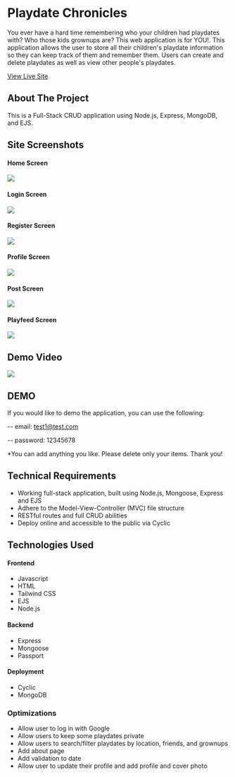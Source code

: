 
# Playdate Chronicles

You ever have a hard time remembering who your children had playdates with? Who those kids grownups are?
This web application is for YOU!. This application allows the user to store all their children's playdate
information so they can keep track of them and remember them. Users can create and delete playdates as well as view 
other people's playdates.

[View Live Site](https://playdatechronicles.cyclic.app/)

## About The Project
This is a Full-Stack CRUD application using Node.js, Express, MongoDB, and EJS.

## Site Screenshots
#### Home Screen
![](playdatehome.png)

#### Login Screen
![](playdatelogin.png)

#### Register Screen
![](playdateregister.png)

#### Profile Screen
![](playdateprofile.png)

#### Post Screen
![](playdatepost.png)

#### Playfeed Screen
![](playdatefeed.png)

## Demo Video
![](https://github.com/danitacodes/playdate/blob/main/PlayDate%20(1).gif)

## DEMO
If you would like to demo the application, you can use the following:

-- email: test1@test.com

-- password: 12345678

*You can add anything you like. Please delete only your items. Thank you!

## Technical Requirements
- Working full-stack application, built using Node.js, Mongoose, Express and EJS
- Adhere to the Model-View-Controller (MVC) file structure
- RESTful routes and full CRUD abilities
- Deploy online and accessible to the public via Cyclic

## Technologies Used
#### Frontend
- Javascript
- HTML
- Tailwind CSS 
- EJS
- Node.js

#### Backend
- Express
- Mongoose
- Passport

#### Deployment
- Cyclic
- MongoDB

### Optimizations
- Allow user to log in with Google
- Allow users to keep some playdates private
- Allow users to search/filter playdates by location, friends, and grownups
- Add about page
- Add validation to date
- Allow user to update their profile and add profile and cover photo


